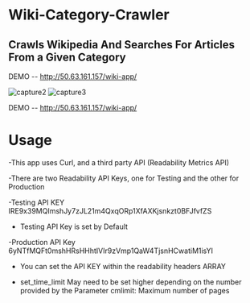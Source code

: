 # Wiki-Category-Crawler
## Crawls Wikipedia And Searches For Articles From a Given Category
DEMO -- http://50.63.161.157/wiki-app/

![capture2](https://cloud.githubusercontent.com/assets/12973004/23921632/b50e06e2-08d5-11e7-98b0-870a92305141.JPG)
![capture3](https://cloud.githubusercontent.com/assets/12973004/23921631/b50bfac8-08d5-11e7-9443-35cd771c9d4d.JPG)

DEMO -- http://50.63.161.157/wiki-app/

# Usage

-This app uses  Curl, and a third party API (Readability Metrics API)

-There are two Readability API Keys, one for Testing and the other for Production

-Testing API KEY  IRE9x39MQImshJy7zJL21m4QxqORp1XfAXKjsnkzt0BFJfvfZS
 - Testing API Key is set by Default

-Production API Key 6yNTfMQFt0mshHRsHHhtIVIr9zVmp1QaW4TjsnHCwatiM1isYI

- You can set the API KEY within the readability headers ARRAY

- set_time_limit May need to be set higher depending on the number provided by the Parameter cmlimit: Maximum number of pages




